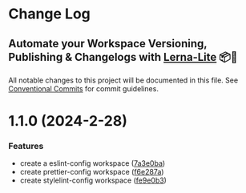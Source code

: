 # Change Log
## Automate your Workspace Versioning, Publishing & Changelogs with [Lerna-Lite](https://github.com/lerna-lite/lerna-lite) 📦🚀

All notable changes to this project will be documented in this file.
See [Conventional Commits](https://conventionalcommits.org) for commit guidelines.

# 1.1.0 (2024-2-28)

### Features

* create a eslint-config workspace ([7a3e0ba](https://github.com/tom-57blocks/setup-monorepo-demo/commit/7a3e0bade50f5f12ed75e12666ecc5b1946d810e))
* create prettier-config workspace ([f6e287a](https://github.com/tom-57blocks/setup-monorepo-demo/commit/f6e287a2d9904b0494ea25fb5a7b22c6dbe04cab))
* create stylelint-config workspace ([fe9e0b3](https://github.com/tom-57blocks/setup-monorepo-demo/commit/fe9e0b38d58fc84ae786fbd525baa0304809cfb0))
